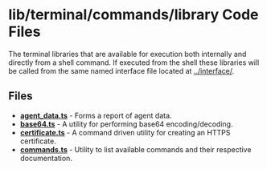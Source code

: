 # lib/terminal/commands/library Code Files
The terminal libraries that are available for execution both internally and directly from a shell command. If executed from the shell these libraries will be called from the same named interface file located at [../interface/](../interface).

## Files
<!-- Do not edit below this line.  Contents dynamically populated. -->

* **[agent_data.ts](agent_data.ts)**   - Forms a report of agent data.
* **[base64.ts](base64.ts)**           - A utility for performing base64 encoding/decoding.
* **[certificate.ts](certificate.ts)** - A command driven utility for creating an HTTPS certificate.
* **[commands.ts](commands.ts)**       - Utility to list available commands and their respective documentation.